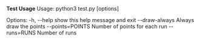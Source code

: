 **Test Usage**
Usage: python3 test.py [options]

Options:
  -h, --help       show this help message and exit
  --draw-always    Always draw the points
  --points=POINTS  Number of points for each run
  --runs=RUNS      Number of runs
